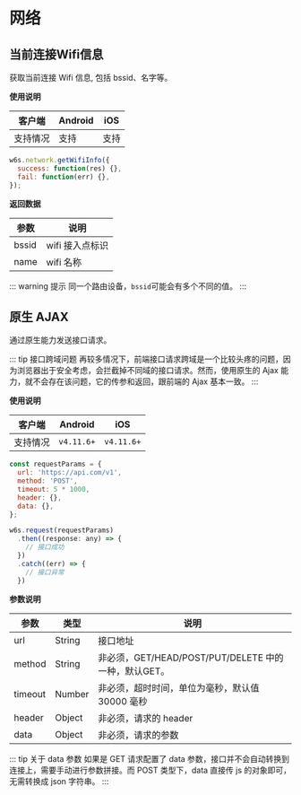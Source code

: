 # 网络

## 当前连接Wifi信息
<!-- OK -->
获取当前连接 Wifi 信息, 包括 bssid、名字等。

**使用说明**

| 客户端   | Android | iOS  |
| -------- | ------- | ---- |
| 支持情况 | 支持  | 支持 |


```js
w6s.network.getWifiInfo({
  success: function(res) {},
  fail: function(err) {},
});
```

**返回数据**

| 参数 | 说明 |
| - | - | 
| bssid | wifi 接入点标识  |
| name | wifi 名称  |

::: warning 提示
同一个路由设备，`bssid`可能会有多个不同的值。
:::

## 原生 AJAX

通过原生能力发送接口请求。

::: tip 接口跨域问题
再较多情况下，前端接口请求跨域是一个比较头疼的问题，因为浏览器出于安全考虑，会拦截掉不同域的接口请求。然而，使用原生的 Ajax 能力，就不会存在该问题，它的传参和返回，跟前端的 Ajax 基本一致。
:::

**使用说明**

| 客户端   | Android | iOS  |
| -------- | ------- | ---- |
| 支持情况 | `v4.11.6+`  | `v4.11.6+` |


```js
const requestParams = {
  url: 'https://api.com/v1',
  method: 'POST',
  timeout: 5 * 1000,
  header: {},
  data: {},
};

w6s.request(requestParams)
  .then((response: any) => {
    // 接口成功
  })
  .catch((err) => {
    // 接口异常
  })
```

**参数说明**

| 参数 | 类型 | 说明|
| - | - | - |
| url |  String | 接口地址 |
| method |  String | 非必须，GET/HEAD/POST/PUT/DELETE 中的一种，默认GET。 |
| timeout |  Number | 非必须，超时时间，单位为毫秒，默认值 30000 毫秒  |
| header |  Object | 非必须，请求的 header |
| data |  Object | 非必须，请求的参数 |

::: tip 关于 data 参数
如果是 GET 请求配置了 data 参数，接口并不会自动转换到连接上，需要手动进行参数拼接。而 POST 类型下，data 直接传 js 的对象即可，无需转换成 json 字符串。
:::